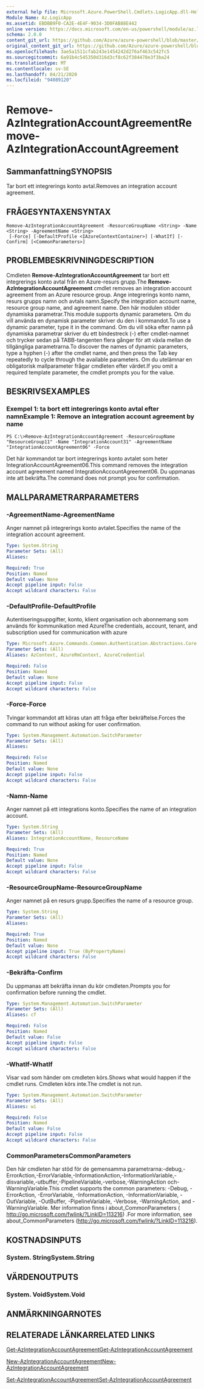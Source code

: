 ```yaml
---
external help file: Microsoft.Azure.PowerShell.Cmdlets.LogicApp.dll-Help.xml
Module Name: Az.LogicApp
ms.assetid: EBDBB9F0-CA2E-4E4F-9034-3D0FAB88E442
online version: https://docs.microsoft.com/en-us/powershell/module/az.logicapp/remove-azintegrationaccountagreement
schema: 2.0.0
content_git_url: https://github.com/Azure/azure-powershell/blob/master/src/LogicApp/LogicApp/help/Remove-AzIntegrationAccountAgreement.md
original_content_git_url: https://github.com/Azure/azure-powershell/blob/master/src/LogicApp/LogicApp/help/Remove-AzIntegrationAccountAgreement.md
ms.openlocfilehash: 3ae5a1511cfab243e1454242d276af463c542fc5
ms.sourcegitcommit: 6a91b4c545350d316d3cf8c62f384478e3f3ba24
ms.translationtype: MT
ms.contentlocale: sv-SE
ms.lasthandoff: 04/21/2020
ms.locfileid: "94089120"
---
```

# <span data-ttu-id="d7eec-101">Remove-AzIntegrationAccountAgreement</span><span class="sxs-lookup"><span data-stu-id="d7eec-101">Remove-AzIntegrationAccountAgreement</span></span>

## <span data-ttu-id="d7eec-102">Sammanfattning</span><span class="sxs-lookup"><span data-stu-id="d7eec-102">SYNOPSIS</span></span>
<span data-ttu-id="d7eec-103">Tar bort ett integrerings konto avtal.</span><span class="sxs-lookup"><span data-stu-id="d7eec-103">Removes an integration account agreement.</span></span>

## <span data-ttu-id="d7eec-104">FRÅGESYNTAXEN</span><span class="sxs-lookup"><span data-stu-id="d7eec-104">SYNTAX</span></span>

```
Remove-AzIntegrationAccountAgreement -ResourceGroupName <String> -Name <String> -AgreementName <String>
 [-Force] [-DefaultProfile <IAzureContextContainer>] [-WhatIf] [-Confirm] [<CommonParameters>]
```

## <span data-ttu-id="d7eec-105">PROBLEMBESKRIVNING</span><span class="sxs-lookup"><span data-stu-id="d7eec-105">DESCRIPTION</span></span>
<span data-ttu-id="d7eec-106">Cmdleten **Remove-AzIntegrationAccountAgreement** tar bort ett integrerings konto avtal från en Azure-resurs grupp.</span><span class="sxs-lookup"><span data-stu-id="d7eec-106">The **Remove-AzIntegrationAccountAgreement** cmdlet removes an integration account agreement from an Azure resource group.</span></span>
<span data-ttu-id="d7eec-107">Ange integrerings konto namn, resurs grupps namn och avtals namn.</span><span class="sxs-lookup"><span data-stu-id="d7eec-107">Specify the integration account name, resource group name, and agreement name.</span></span>
<span data-ttu-id="d7eec-108">Den här modulen stöder dynamiska parametrar.</span><span class="sxs-lookup"><span data-stu-id="d7eec-108">This module supports dynamic parameters.</span></span>
<span data-ttu-id="d7eec-109">Om du vill använda en dynamisk parameter skriver du den i kommandot.</span><span class="sxs-lookup"><span data-stu-id="d7eec-109">To use a dynamic parameter, type it in the command.</span></span>
<span data-ttu-id="d7eec-110">Om du vill söka efter namn på dynamiska parametrar skriver du ett bindestreck (-) efter cmdlet-namnet och trycker sedan på TABB-tangenten flera gånger för att växla mellan de tillgängliga parametrarna.</span><span class="sxs-lookup"><span data-stu-id="d7eec-110">To discover the names of dynamic parameters, type a hyphen (-) after the cmdlet name, and then press the Tab key repeatedly to cycle through the available parameters.</span></span>
<span data-ttu-id="d7eec-111">Om du utelämnar en obligatorisk mallparameter frågar cmdleten efter värdet.</span><span class="sxs-lookup"><span data-stu-id="d7eec-111">If you omit a required template parameter, the cmdlet prompts you for the value.</span></span>

## <span data-ttu-id="d7eec-112">BESKRIVS</span><span class="sxs-lookup"><span data-stu-id="d7eec-112">EXAMPLES</span></span>

### <span data-ttu-id="d7eec-113">Exempel 1: ta bort ett integrerings konto avtal efter namn</span><span class="sxs-lookup"><span data-stu-id="d7eec-113">Example 1: Remove an integration account agreement by name</span></span>
```
PS C:\>Remove-AzIntegrationAccountAgreement -ResourceGroupName "ResourceGroup11" -Name "IntegrationAccount31" -AgreementName "IntegrationAccountAgreement06" -Force
```

<span data-ttu-id="d7eec-114">Det här kommandot tar bort integrerings konto avtalet som heter IntegrationAccountAgreement06.</span><span class="sxs-lookup"><span data-stu-id="d7eec-114">This command removes the integration account agreement named IntegrationAccountAgreement06.</span></span>
<span data-ttu-id="d7eec-115">Du uppmanas inte att bekräfta.</span><span class="sxs-lookup"><span data-stu-id="d7eec-115">The command does not prompt you for confirmation.</span></span>

## <span data-ttu-id="d7eec-116">MALLPARAMETRAR</span><span class="sxs-lookup"><span data-stu-id="d7eec-116">PARAMETERS</span></span>

### <span data-ttu-id="d7eec-117">-AgreementName</span><span class="sxs-lookup"><span data-stu-id="d7eec-117">-AgreementName</span></span>
<span data-ttu-id="d7eec-118">Anger namnet på integrerings konto avtalet.</span><span class="sxs-lookup"><span data-stu-id="d7eec-118">Specifies the name of the integration account agreement.</span></span>

```yaml
Type: System.String
Parameter Sets: (All)
Aliases:

Required: True
Position: Named
Default value: None
Accept pipeline input: False
Accept wildcard characters: False
```

### <span data-ttu-id="d7eec-119">-DefaultProfile</span><span class="sxs-lookup"><span data-stu-id="d7eec-119">-DefaultProfile</span></span>
<span data-ttu-id="d7eec-120">Autentiseringsuppgifter, konto, klient organisation och abonnemang som används för kommunikation med Azure</span><span class="sxs-lookup"><span data-stu-id="d7eec-120">The credentials, account, tenant, and subscription used for communication with azure</span></span>

```yaml
Type: Microsoft.Azure.Commands.Common.Authentication.Abstractions.Core.IAzureContextContainer
Parameter Sets: (All)
Aliases: AzContext, AzureRmContext, AzureCredential

Required: False
Position: Named
Default value: None
Accept pipeline input: False
Accept wildcard characters: False
```

### <span data-ttu-id="d7eec-121">-Force</span><span class="sxs-lookup"><span data-stu-id="d7eec-121">-Force</span></span>
<span data-ttu-id="d7eec-122">Tvingar kommandot att köras utan att fråga efter bekräftelse.</span><span class="sxs-lookup"><span data-stu-id="d7eec-122">Forces the command to run without asking for user confirmation.</span></span>

```yaml
Type: System.Management.Automation.SwitchParameter
Parameter Sets: (All)
Aliases:

Required: False
Position: Named
Default value: None
Accept pipeline input: False
Accept wildcard characters: False
```

### <span data-ttu-id="d7eec-123">-Namn</span><span class="sxs-lookup"><span data-stu-id="d7eec-123">-Name</span></span>
<span data-ttu-id="d7eec-124">Anger namnet på ett integrations konto.</span><span class="sxs-lookup"><span data-stu-id="d7eec-124">Specifies the name of an integration account.</span></span>

```yaml
Type: System.String
Parameter Sets: (All)
Aliases: IntegrationAccountName, ResourceName

Required: True
Position: Named
Default value: None
Accept pipeline input: False
Accept wildcard characters: False
```

### <span data-ttu-id="d7eec-125">-ResourceGroupName</span><span class="sxs-lookup"><span data-stu-id="d7eec-125">-ResourceGroupName</span></span>
<span data-ttu-id="d7eec-126">Anger namnet på en resurs grupp.</span><span class="sxs-lookup"><span data-stu-id="d7eec-126">Specifies the name of a resource group.</span></span>

```yaml
Type: System.String
Parameter Sets: (All)
Aliases:

Required: True
Position: Named
Default value: None
Accept pipeline input: True (ByPropertyName)
Accept wildcard characters: False
```

### <span data-ttu-id="d7eec-127">-Bekräfta</span><span class="sxs-lookup"><span data-stu-id="d7eec-127">-Confirm</span></span>
<span data-ttu-id="d7eec-128">Du uppmanas att bekräfta innan du kör cmdleten.</span><span class="sxs-lookup"><span data-stu-id="d7eec-128">Prompts you for confirmation before running the cmdlet.</span></span>

```yaml
Type: System.Management.Automation.SwitchParameter
Parameter Sets: (All)
Aliases: cf

Required: False
Position: Named
Default value: False
Accept pipeline input: False
Accept wildcard characters: False
```

### <span data-ttu-id="d7eec-129">-WhatIf</span><span class="sxs-lookup"><span data-stu-id="d7eec-129">-WhatIf</span></span>
<span data-ttu-id="d7eec-130">Visar vad som händer om cmdleten körs.</span><span class="sxs-lookup"><span data-stu-id="d7eec-130">Shows what would happen if the cmdlet runs.</span></span>
<span data-ttu-id="d7eec-131">Cmdleten körs inte.</span><span class="sxs-lookup"><span data-stu-id="d7eec-131">The cmdlet is not run.</span></span>

```yaml
Type: System.Management.Automation.SwitchParameter
Parameter Sets: (All)
Aliases: wi

Required: False
Position: Named
Default value: False
Accept pipeline input: False
Accept wildcard characters: False
```

### <span data-ttu-id="d7eec-132">CommonParameters</span><span class="sxs-lookup"><span data-stu-id="d7eec-132">CommonParameters</span></span>
<span data-ttu-id="d7eec-133">Den här cmdleten har stöd för de gemensamma parametrarna:-debug,-ErrorAction,-ErrorVariable,-InformationAction,-InformationVariable,-disvariable,-utbuffer,-PipelineVariable,-verbose,-WarningAction och-WarningVariable.</span><span class="sxs-lookup"><span data-stu-id="d7eec-133">This cmdlet supports the common parameters: -Debug, -ErrorAction, -ErrorVariable, -InformationAction, -InformationVariable, -OutVariable, -OutBuffer, -PipelineVariable, -Verbose, -WarningAction, and -WarningVariable.</span></span> <span data-ttu-id="d7eec-134">Mer information finns i about_CommonParameters ( http://go.microsoft.com/fwlink/?LinkID=113216) .</span><span class="sxs-lookup"><span data-stu-id="d7eec-134">For more information, see about_CommonParameters (http://go.microsoft.com/fwlink/?LinkID=113216).</span></span>

## <span data-ttu-id="d7eec-135">KOSTNADS</span><span class="sxs-lookup"><span data-stu-id="d7eec-135">INPUTS</span></span>

### <span data-ttu-id="d7eec-136">System. String</span><span class="sxs-lookup"><span data-stu-id="d7eec-136">System.String</span></span>

## <span data-ttu-id="d7eec-137">VÄRDEN</span><span class="sxs-lookup"><span data-stu-id="d7eec-137">OUTPUTS</span></span>

### <span data-ttu-id="d7eec-138">System. Void</span><span class="sxs-lookup"><span data-stu-id="d7eec-138">System.Void</span></span>

## <span data-ttu-id="d7eec-139">ANMÄRKNINGAR</span><span class="sxs-lookup"><span data-stu-id="d7eec-139">NOTES</span></span>

## <span data-ttu-id="d7eec-140">RELATERADE LÄNKAR</span><span class="sxs-lookup"><span data-stu-id="d7eec-140">RELATED LINKS</span></span>

[<span data-ttu-id="d7eec-141">Get-AzIntegrationAccountAgreement</span><span class="sxs-lookup"><span data-stu-id="d7eec-141">Get-AzIntegrationAccountAgreement</span></span>](./Get-AzIntegrationAccountAgreement.md)

[<span data-ttu-id="d7eec-142">New-AzIntegrationAccountAgreement</span><span class="sxs-lookup"><span data-stu-id="d7eec-142">New-AzIntegrationAccountAgreement</span></span>](./New-AzIntegrationAccountAgreement.md)

[<span data-ttu-id="d7eec-143">Set-AzIntegrationAccountAgreement</span><span class="sxs-lookup"><span data-stu-id="d7eec-143">Set-AzIntegrationAccountAgreement</span></span>](./Set-AzIntegrationAccountAgreement.md)



